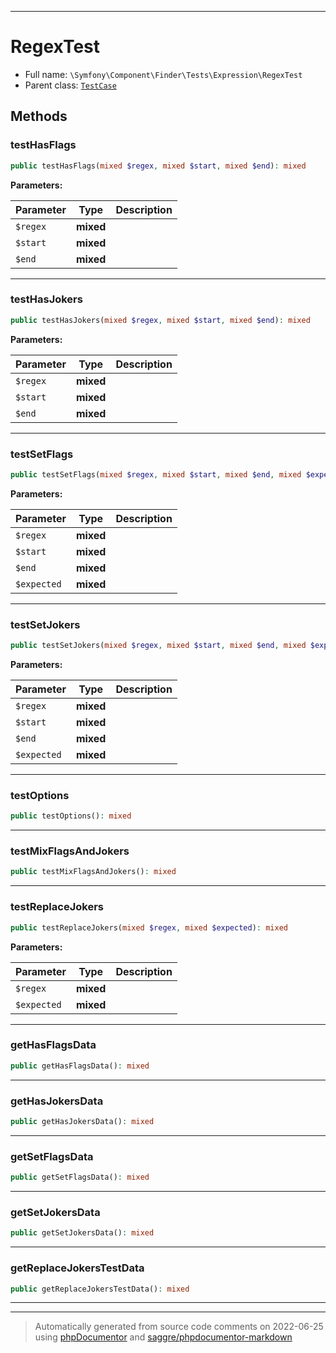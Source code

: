 ***

# RegexTest





* Full name: `\Symfony\Component\Finder\Tests\Expression\RegexTest`
* Parent class: [`TestCase`](../../../../../PHPUnit/Framework/TestCase.md)




## Methods


### testHasFlags



```php
public testHasFlags(mixed $regex, mixed $start, mixed $end): mixed
```








**Parameters:**

| Parameter | Type | Description |
|-----------|------|-------------|
| `$regex` | **mixed** |  |
| `$start` | **mixed** |  |
| `$end` | **mixed** |  |




***

### testHasJokers



```php
public testHasJokers(mixed $regex, mixed $start, mixed $end): mixed
```








**Parameters:**

| Parameter | Type | Description |
|-----------|------|-------------|
| `$regex` | **mixed** |  |
| `$start` | **mixed** |  |
| `$end` | **mixed** |  |




***

### testSetFlags



```php
public testSetFlags(mixed $regex, mixed $start, mixed $end, mixed $expected): mixed
```








**Parameters:**

| Parameter | Type | Description |
|-----------|------|-------------|
| `$regex` | **mixed** |  |
| `$start` | **mixed** |  |
| `$end` | **mixed** |  |
| `$expected` | **mixed** |  |




***

### testSetJokers



```php
public testSetJokers(mixed $regex, mixed $start, mixed $end, mixed $expected): mixed
```








**Parameters:**

| Parameter | Type | Description |
|-----------|------|-------------|
| `$regex` | **mixed** |  |
| `$start` | **mixed** |  |
| `$end` | **mixed** |  |
| `$expected` | **mixed** |  |




***

### testOptions



```php
public testOptions(): mixed
```











***

### testMixFlagsAndJokers



```php
public testMixFlagsAndJokers(): mixed
```











***

### testReplaceJokers



```php
public testReplaceJokers(mixed $regex, mixed $expected): mixed
```








**Parameters:**

| Parameter | Type | Description |
|-----------|------|-------------|
| `$regex` | **mixed** |  |
| `$expected` | **mixed** |  |




***

### getHasFlagsData



```php
public getHasFlagsData(): mixed
```











***

### getHasJokersData



```php
public getHasJokersData(): mixed
```











***

### getSetFlagsData



```php
public getSetFlagsData(): mixed
```











***

### getSetJokersData



```php
public getSetJokersData(): mixed
```











***

### getReplaceJokersTestData



```php
public getReplaceJokersTestData(): mixed
```











***


***
> Automatically generated from source code comments on 2022-06-25 using [phpDocumentor](http://www.phpdoc.org/) and [saggre/phpdocumentor-markdown](https://github.com/Saggre/phpDocumentor-markdown)
